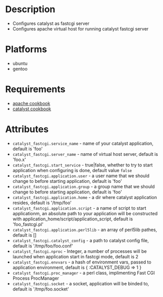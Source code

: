 # Description
- Configures catalyst as fastcgi server 
- Configures apache virtual host for running catalyst fastcgi server

# Platforms
- ubuntu
- gentoo

# Requirements
- [apache cookbook](https://github.com/opscode/cookbooks/tree/master/apache2)
- [catalyst cookbook](https://github.com/opscode/cookbooks/tree/master/catalyst)


# Attributes
* `catalyst_fastcgi.service_name` - name of your catalyst application, default is 'foo'
* `catalyst_fastcgi.server_name` - name of virtual host server, default is 'foo.x'
* `catalyst_fastcgi.start_service` - true|false, whether to try to start application when configuring is done, default value `false`
* `catalyst_fastcgi.application.user` - a user name that we should change to before starting application, default is 'foo'
* `catalyst_fastcgi.application.group` - a group name that we should change to before starting application, default is 'foo'
* `catalyst_fastcgi.application.home` - a dir where catalyst application resides, default is '/tmp/foo'
* `catalyst_fastcgi.application.script` - a name of script to start applicationm, an absolute path to your application  will be constructed with application_home/script/application_script, default is 'foo_fastcgi.pl'
* `catalyst_fastcgi.application.perl5lib` - an array of perl5lib pathes, default is []
* `catalyst_fastcgi.catalyst_config` - a path to catalyst config file, default is '/tmp/foo/foo.conf'
* `catalyst_fastcgi.nproc` - Integer, a number of processes will be launched when application start in fastcgi mode, default is 2
* `catalyst_fastcgi.envvars` - a hash of environment vars, passed to application environment, default is { :CATALYST_DEBUG => 1 }
* `catalyst_fastcgi.proc_manager` - a perl class, implimenting Fast CGI Process ProcManager
* `catalyst_fastcgi.socket` - a socket, application will be binded to, default is '/tmp/foo.socket'



